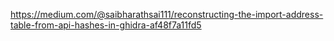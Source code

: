 https://medium.com/@saibharathsai111/reconstructing-the-import-address-table-from-api-hashes-in-ghidra-af48f7a11fd5
